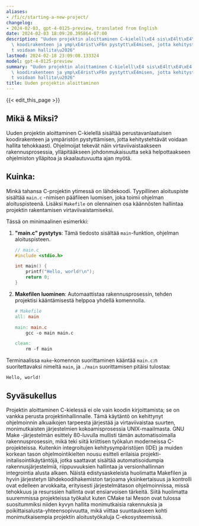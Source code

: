 ```yaml
---
aliases:
- /fi/c/starting-a-new-project/
changelog:
- 2024-02-03, gpt-4-0125-preview, translated from English
date: 2024-02-03 18:09:20.395864-07:00
description: "Uuden projektin aloittaminen C-kielell\xE4 sis\xE4lt\xE4\xE4 perustavanlaatuisen\
  \ koodirakenteen ja ymp\xE4rist\xF6n pystytt\xE4misen, jotta kehitysteht\xE4v\xE4\
  t voidaan hallita\u2026"
lastmod: 2024-02-18 23:09:08.133324
model: gpt-4-0125-preview
summary: "Uuden projektin aloittaminen C-kielell\xE4 sis\xE4lt\xE4\xE4 perustavanlaatuisen\
  \ koodirakenteen ja ymp\xE4rist\xF6n pystytt\xE4misen, jotta kehitysteht\xE4v\xE4\
  t voidaan hallita\u2026"
title: Uuden projektin aloittaminen
---
```


{{< edit_this_page >}}

## Mikä & Miksi?

Uuden projektin aloittaminen C-kielellä sisältää perustavanlaatuisen koodirakenteen ja ympäristön pystyttämisen, jotta kehitystehtävät voidaan hallita tehokkaasti. Ohjelmoijat tekevät näin virtaviivaistaakseen rakennusprosessia, ylläpitääkseen johdonmukaisuutta sekä helpottaakseen ohjelmiston ylläpitoa ja skaalautuvuutta ajan myötä.

## Kuinka:

Minkä tahansa C-projektin ytimessä on lähdekoodi. Tyypillinen aloituspiste sisältää `main.c` -nimisen pääfileen luomisen, joka toimii ohjelman aloituspisteenä. Lisäksi `Makefile` on olennainen osa käännösten hallintaa projektin rakentamisen virtaviivaistamiseksi.

Tässä on minimaalinen esimerkki:

1. **"main.c" pystytys**: Tämä tiedosto sisältää `main`-funktion, ohjelman aloituspisteen.

    ```c
    // main.c
    #include <stdio.h>

    int main() {
        printf("Hello, world!\n");
        return 0;
    }
    ```

2. **Makefilen luominen**: Automaattistaa rakennusprosessin, tehden projektisi kääntämisestä helppoa yhdellä komennolla.

    ```makefile
    # Makefile
    all: main

    main: main.c
        gcc -o main main.c

    clean:
        rm -f main
    ```

Terminaalissa `make`-komennon suorittaminen kääntää `main.c`:n suoritettavaksi nimeltä `main`, ja `./main` suorittamisen pitäisi tulostaa:
```
Hello, world!
```

## Syväsukellus

Projektin aloittaminen C-kielessä ei ole vain koodin kirjoittamista; se on vankka perusta projektinhallinnalle. Tämä käytäntö on kehittynyt ohjelmoinnin alkuaikojen tarpeesta järjestää ja virtaviivaistaa suurten, monimutkaisten järjestelmien kokoamisprosessia UNIX-maailmasta. GNU Make -järjestelmän esittely 80-luvulla mullisti tämän automatisoimalla rakennusprosessin, mikä teki siitä kriittisen työkalun moderneissa C-projekteissa. Kuitenkin integroitujen kehitysympäristöjen (IDE) ja muiden korkean tason ohjelmointikielten nousu esitteli erilaisia projekti-initalisointikäytäntöjä, jotka saattavat sisältää automatisoidumpia rakennusjärjestelmiä, riippuvuuksien hallintaa ja versionhallinnan integrointia alusta alkaen. Näistä edistysaskeleista huolimatta Makefilen ja hyvin järjestetyn lähdekoodihakemiston tarjoama yksinkertaisuus ja kontrolli ovat edelleen arvokkaita, erityisesti järjestelmätason ohjelmoinnissa, missä tehokkuus ja resurssien hallinta ovat ensiarvoisen tärkeitä. Siitä huolimatta suuremmissa projekteissa työkalut kuten CMake tai Meson ovat tulossa suositummiksi niiden kyvyn hallita monimutkaisia rakennuksia ja poikittaisalusta-yhteensopivuutta, mikä viittaa suuntaukseen kohti monimutkaisempia projektin aloitustyökaluja C-ekosysteemissä.
